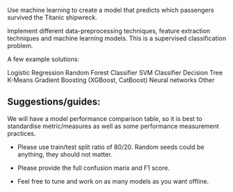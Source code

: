 Use machine learning to create a model that predicts which passengers survived the Titanic shipwreck.

Implement different data-preprocessing techniques, feature extraction techniques and machine learning models. 
This is a supervised classification problem.

A few example solutions:

Logistic Regression
Random Forest Classifier
SVM Classifier
Decision Tree
K-Means
Gradient Boosting (XGBoost, CatBoost)
Neural networks
Other

## Suggestions/guides:

We will have a model performance comparison table, so it is best to standardise metric/measures as well as some performance measurement practices. 

- Please use train/test split ratio of 80/20. Random seeds could be anything, they should not matter.

- Please provide the full confusion marix and F1 score.

- Feel free to tune and work on as many models as you want offline. 


 